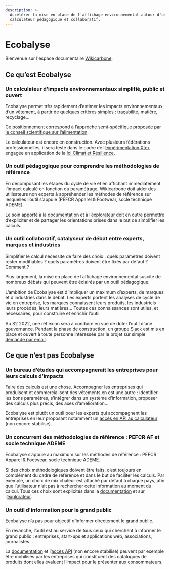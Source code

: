 ```yaml
---
description: >-
  Accélérer la mise en place de l'affichage environnemental autour d'un
  calculateur pédagogique et collaboratif.
---
```


# Ecobalyse

Bienvenue sur l'espace documentaire [Wikicarbone](https://wikicarbone.beta.gouv.fr/).

## Ce qu’est Ecobalyse

### Un calculateur d’**impacts environnementaux** simplifié, public et ouvert

Ecobalyse permet très rapidement d’estimer les impacts environnementaux d’un vêtement, à partir de quelques critères simples : traçabilité, matière, recyclage…

Ce positionnement correspond à l’approche semi-spécifique [proposée par le conseil scientifique sur l’alimentation](https://www.ademe.fr/sites/default/files/assets/documents/affichage-environnemental-produits-alimentairs-synthese-conseil-scientifique.pdf).

Le calculateur est encore en construction. Avec plusieurs fédérations professionnelles, il sera testé dans le cadre de l’[expérimentation Xtex](https://agirpourlatransition.ademe.fr/entreprises/aides-financieres/20210920/xtex2021-191) engagée en application de la [loi Climat et Résilience](https://www.legifrance.gouv.fr/loda/article\_lc/LEGIARTI000043957692?init=true\&page=1\&query=loi+climat+et+r%C3%A9silience\&searchField=ALL\&tab\_selection=all).

### Un outil **pédagogique** pour comprendre les **méthodologies de référence**

En décomposant les étapes du cycle de vie et en affichant immédiatement l’impact calculé en fonction du paramétrage, Wikicarbone doit aider des utilisateurs non experts à appréhender les méthodes de référence sur lesquelles l’outil s’appuie (PEFCR Apparel & Footwear, socle technique ADEME).

Le soin apporté à la [documentation](https://fabrique-numerique.gitbook.io/wikicarbone/) et à l’[explorateur](https://wikicarbone.beta.gouv.fr/#/explore) doit en outre permettre d’expliciter et de partager les orientations prises dans le but de simplifier les calculs.

### Un outil **collaboratif**, catalyseur de débat entre **experts, marques et industries**

Simplifier le calcul nécessite de faire des choix : quels paramètres doivent rester modifiables ? quels paramètres doivent être fixés par défaut ? Comment ?&#x20;

Plus largement, la mise en place de l’affichage environnemental suscite de nombreux débats qui peuvent être éclairés par un outil pédagogique.&#x20;

L’ambition de Ecobalyse est d’impliquer un maximum d’experts, de marques et d’industries dans le débat. Les experts portent les analyses de cycle de vie en entreprise, les marques connaissent leurs produits, les industriels leurs procédés, leurs matières… Toutes ces connaissances sont utiles, et nécessaires, pour construire et enrichir l’outil.

Au S2 2022, une réflexion sera à conduire en vue de doter l’outil d’une gouvernance. Pendant la phase de construction,  un [groupe Slack](https://wikicarbone.slack.com/) est mis en place et ouvert à toute personne intéressée par le projet sur simple [demande par email](mailto:wikicarbone@beta.gouv.fr?Subject=Slack).

## Ce que n’est pas Ecobalyse

### Un **bureau d’études** qui accompagnerait les entreprises pour leurs calculs d’impacts

Faire des calculs est une chose. Accompagner les entreprises qui produisent et commercialisent des vêtements en est une autre : identifier les bons paramètres, s’intégrer dans un système d’information, proposer des calculs plus précis, des axes d’amélioration…&#x20;

Ecobalyse est plutôt un outil pour les experts qui accompagnent les entreprises en leur proposant notamment un [accès en API au calculateur](https://wikicarbone.beta.gouv.fr/#/api) (non encore stabilisé).

### Un **concurrent des méthodologies de référence** : PEFCR AF et socle technique ADEME

Ecobalyse s’appuie au maximum sur les méthodes de référence : PEFCR Apparel & Footwear, socle technique ADEME.&#x20;

Si des choix méthodologiques doivent être faits, c’est toujours en complément du cadre de référence et dans le but de faciliter les calculs. Par exemple, un choix de mix chaleur est attaché par défaut à chaque pays, afin que l’utilisateur n’ait pas à rechercher cette information au moment du calcul. Tous ces choix sont explicités dans la [documentation](https://fabrique-numerique.gitbook.io/wikicarbone/) et sur l’[explorateur](https://wikicarbone.beta.gouv.fr/#/explore).

### Un outil d'information pour le **grand public**

Ecobalyse n’a pas pour objectif d’informer directement le grand public.&#x20;

En revanche, l’outil est au service de tous ceux qui cherchent à informer le grand public : entreprises, start-ups et applications web, associations, journalistes…&#x20;

La [documentation](https://fabrique-numerique.gitbook.io/wikicarbone/) et l’[accès API](https://wikicarbone.beta.gouv.fr/#/api) (non encore stabilisé) peuvent par exemple être mobilisés par les entreprises qui constituent des catalogues de produits dont elles évaluent l’impact pour le présenter aux consommateurs.
